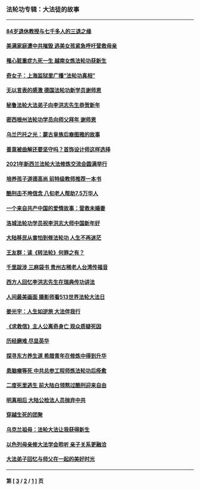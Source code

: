 ### 法轮功专辑：大法徒的故事
---
#### [84岁退休教授与七千多人的三退之缘](../../pages/nf1147481/n13796650.md?10140430) 
#### [美满家庭遭中共摧毁 逃美女孩紧急呼吁营救母亲](../../pages/nf1147481/n13792859.md?10140430) 
#### [罹心脏重症九死一生 越南女炼法轮功获新生](../../pages/nf1147481/n13732766.md?10140430) 
#### [奇女子：上海监狱里广播“法轮功真相”](../../pages/nf1147481/n13726443.md?10140430) 
#### [无以言表的感激 德国法轮功新学员谢师恩](../../pages/nf1147481/n13543790.md?10140430) 
#### [秘鲁法轮大法弟子向李洪志先生恭贺新年](../../pages/nf1147481/n13540182.md?10140430) 
#### [密西根州法轮功学员向师父拜年 谢师恩](../../pages/nf1147481/n13538183.md?10140430) 
#### [乌兰巴托之光：蒙古皇族后裔图雅的故事](../../pages/nf1147481/n13155759.md?10140430) 
#### [善意被曲解还要坚守吗？首饰设计师这样选择](../../pages/nf1147481/n13077575.md?10140430) 
#### [2021年新西兰法轮大法修炼交流会圆满举行](../../pages/nf1147481/n13033149.md?10140430) 
#### [培养孩子道德高尚 前特级教师推荐一本书](../../pages/nf1147481/n12938640.md?10140430) 
#### [酷刑击不垮信念 八旬老人帮助7.5万华人](../../pages/nf1147481/n12880712.md?10140430) 
#### [一个来自共产中国的爱情故事：营救未婚妻](../../pages/nf1147481/n12778386.md?10140430) 
#### [洛城法轮功学员祝李洪志大师中国新年好](../../pages/nf1147481/n12724685.md?10140430) 
#### [大陆移民从害怕到修法轮功 人生不再迷茫](../../pages/nf1147481/n12414325.md?10140430) 
#### [王友群：读《转法轮》何罪之有？](../../pages/nf1147481/n12408647.md?10140430) 
#### [千里跋涉 三麻袋书 贵州古稀老人台湾传福音](../../pages/nf1147481/n12198750.md?10140430) 
#### [西方人回忆李洪志先生在瑞典传功讲法](../../pages/nf1147481/n12099607.md?10140430) 
#### [人间最美画面 摄影师看513世界法轮大法日](../../pages/nf1147481/n12094118.md?10140430) 
#### [姜光宇：人生如逆旅 大法伴我行](../../pages/nf1147481/n12088664.md?10140430) 
#### [《求救信》主人公离奇身亡 观众质疑死因](../../pages/nf1147481/n11845215.md?10140430) 
#### [历经磨难 尽显英华](../../pages/nf1147481/n11723297.md?10140430) 
#### [探寻东方养生道 希腊青年在修炼中得到升华](../../pages/nf1147481/n11494502.md?10140430) 
#### [患脑瘤等死 中共总参工程师炼法轮功后痊愈](../../pages/nf1147481/n11466682.md?10140430) 
#### [二度死里逃生 前大陆白领熬过酷刑迎来自由](../../pages/nf1147481/n11368594.md?10140430) 
#### [明真相后 大陆公检法人员抛弃中共](../../pages/nf1147481/n11358618.md?10140430) 
#### [穿越生死的团聚](../../pages/nf1147481/n11258922.md?10140430) 
#### [乌克兰祖母：法轮大法让我获得新生](../../pages/nf1147481/n11269457.md?10140430) 
#### [以色列母亲修大法学会聆听 亲子关系更融洽](../../pages/nf1147481/n11268195.md?10140430) 
#### [大法弟子回忆与师父在一起的美好时光](../../pages/nf1147481/n11267759.md?10140430) 

---
#### 第 [ [3](./3.md?10140430) / [2](./2.md?10140430) / [1](./1.md?10140430) ] 页
